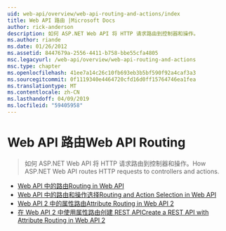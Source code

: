 ```yaml
---
uid: web-api/overview/web-api-routing-and-actions/index
title: Web API 路由 |Microsoft Docs
author: rick-anderson
description: 如何 ASP.NET Web API 将 HTTP 请求路由到控制器和操作。
ms.author: riande
ms.date: 01/26/2012
ms.assetid: 8447679a-2556-4411-b758-bbe55cfa4805
msc.legacyurl: /web-api/overview/web-api-routing-and-actions
msc.type: chapter
ms.openlocfilehash: 41ee7a14c26c10fb693eb3b5bf590f92a4caf3a3
ms.sourcegitcommit: 0f1119340e4464720cfd16d0ff15764746ea1fea
ms.translationtype: MT
ms.contentlocale: zh-CN
ms.lasthandoff: 04/09/2019
ms.locfileid: "59405958"
---
```

# <a name="web-api-routing"></a><span data-ttu-id="cb9c0-103">Web API 路由</span><span class="sxs-lookup"><span data-stu-id="cb9c0-103">Web API Routing</span></span>

> <span data-ttu-id="cb9c0-104">如何 ASP.NET Web API 将 HTTP 请求路由到控制器和操作。</span><span class="sxs-lookup"><span data-stu-id="cb9c0-104">How ASP.NET Web API routes HTTP requests to controllers and actions.</span></span>


- [<span data-ttu-id="cb9c0-105">Web API 中的路由</span><span class="sxs-lookup"><span data-stu-id="cb9c0-105">Routing in Web API</span></span>](routing-in-aspnet-web-api.md)
- [<span data-ttu-id="cb9c0-106">Web API 中的路由和操作选择</span><span class="sxs-lookup"><span data-stu-id="cb9c0-106">Routing and Action Selection in Web API</span></span>](routing-and-action-selection.md)
- [<span data-ttu-id="cb9c0-107">Web API 2 中的属性路由</span><span class="sxs-lookup"><span data-stu-id="cb9c0-107">Attribute Routing in Web API 2</span></span>](attribute-routing-in-web-api-2.md)
- [<span data-ttu-id="cb9c0-108">在 Web API 2 中使用属性路由创建 REST API</span><span class="sxs-lookup"><span data-stu-id="cb9c0-108">Create a REST API with Attribute Routing in Web API 2</span></span>](create-a-rest-api-with-attribute-routing.md)
